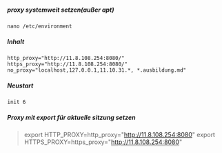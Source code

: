 ##### proxy systemweit setzen(außer apt)
`nano /etc/environment`

##### Inhalt
```
http_proxy="http://11.8.108.254:8080/"
https_proxy="http://11.8.108.254:8080/"
no_proxy="localhost,127.0.0.1,11.10.31.*, *.ausbildung.md"
```
##### Neustart
`init 6`


##### Proxy mit export für aktuelle sitzung setzen
> export HTTP_PROXY=http_proxy="http://11.8.108.254:8080"
> export HTTPS_PROXY=https_proxy="http://11.8.108.254:8080"

